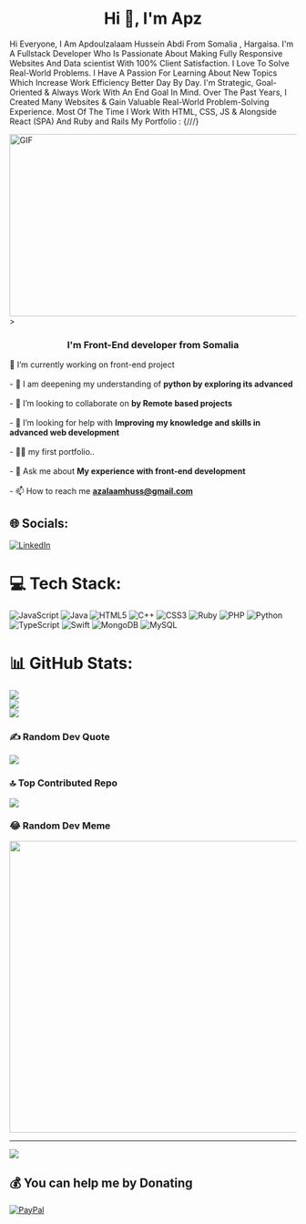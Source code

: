 <h1 align="center">Hi 👋, I'm Apz </h1> <p align="left">
  Hi Everyone, I Am Apdoulzalaam Hussein Abdi From Somalia , Hargaisa.
I'm A Fullstack Developer Who Is Passionate About Making Fully Responsive Websites And Data scientist With 100% Client Satisfaction. I Love To Solve Real-World Problems. I Have A Passion For Learning About New Topics Which Increase Work Efficiency Better Day By Day. I'm Strategic, Goal-Oriented & Always Work With An End Goal In Mind. Over The Past Years, I Created Many Websites & Gain Valuable Real-World Problem-Solving Experience. Most Of The Time I Work With HTML, CSS, JS & Alongside React (SPA) And Ruby and Rails
My Portfolio : {///}

<div>
  <img align="center" alt="GIF" src="https://github.com/ApzHuss/css-Assignment/blob/main/ss.gif?raw=true" width="900" height="320" />
</div>>
  
<h3 align="center">I'm Front-End developer from Somalia</h3>

🔭 I’m currently working on front-end project<br><br>-
🌱 I am deepening my understanding of **python by exploring its advanced**<br><br>-
👯 I’m looking to collaborate on **by Remote based projects**<br><br>-
🤝 I’m looking for help with **Improving my knowledge and skills in advanced web development**<br><br>-
👨‍💻 my first portfolio..<br><br>-
💬 Ask me about **My experience with front-end development**<br><br>-
📫 How to reach me **azalaamhuss@gmail.com**

## 🌐 Socials:

[![LinkedIn](https://img.shields.io/badge/LinkedIn-%230077B5.svg?logo=linkedin&logoColor=white)](https://linkedin.com/in/https://www.linkedin.com/in/apdoul-zalam-9a82b426b/)

# 💻 Tech Stack:

![JavaScript](https://img.shields.io/badge/javascript-%23323330.svg?style=for-the-badge&logo=javascript&logoColor=%23F7DF1E) ![Java](https://img.shields.io/badge/java-%23ED8B00.svg?style=for-the-badge&logo=java&logoColor=white) ![HTML5](https://img.shields.io/badge/html5-%23E34F26.svg?style=for-the-badge&logo=html5&logoColor=white) ![C++](https://img.shields.io/badge/c++-%2300599C.svg?style=for-the-badge&logo=c%2B%2B&logoColor=white) ![CSS3](https://img.shields.io/badge/css3-%231572B6.svg?style=for-the-badge&logo=css3&logoColor=white) ![Ruby](https://img.shields.io/badge/ruby-%23CC342D.svg?style=for-the-badge&logo=ruby&logoColor=white) ![PHP](https://img.shields.io/badge/php-%23777BB4.svg?style=for-the-badge&logo=php&logoColor=white) ![Python](https://img.shields.io/badge/python-3670A0?style=for-the-badge&logo=python&logoColor=ffdd54) ![TypeScript](https://img.shields.io/badge/typescript-%23007ACC.svg?style=for-the-badge&logo=typescript&logoColor=white) ![Swift](https://img.shields.io/badge/swift-F54A2A?style=for-the-badge&logo=swift&logoColor=white) ![MongoDB](https://img.shields.io/badge/MongoDB-%234ea94b.svg?style=for-the-badge&logo=mongodb&logoColor=white) ![MySQL](https://img.shields.io/badge/mysql-%2300f.svg?style=for-the-badge&logo=mysql&logoColor=white)

# 📊 GitHub Stats:

![](https://github-readme-stats.vercel.app/api?username=ApzHuss&theme=dark&hide_border=false&include_all_commits=false&count_private=false)<br/>
![](https://github-readme-streak-stats.herokuapp.com/?user=ApzHuss&theme=dark&hide_border=false)<br/>
![](https://github-readme-stats.vercel.app/api/top-langs/?username=ApzHuss&theme=dark&hide_border=false&include_all_commits=false&count_private=false&layout=compact)

### ✍️ Random Dev Quote

![](https://quotes-github-readme.vercel.app/api?type=horizontal&theme=radical)

### 🔝 Top Contributed Repo

![](https://github-contributor-stats.vercel.app/api?username=ApzHuss&limit=5&theme=dark&combine_all_yearly_contributions=true)

### 😂 Random Dev Meme

<img src="https://rm.up.railway.app/" width="512px"/>

---

[![](https://visitcount.itsvg.in/api?id=ApzHuss&icon=0&color=0)](https://visitcount.itsvg.in)

## 💰 You can help me by Donating

[![PayPal](https://img.shields.io/badge/PayPal-00457C?style=for-the-badge&logo=paypal&logoColor=white)](https://paypal.me/azalaamhuss@gmail.com)

<!-- Proudly created with GPRM ( https://gprm.itsvg.in ) -->
